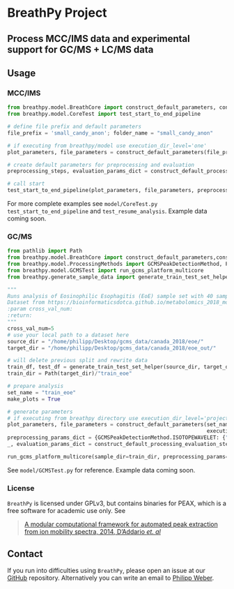 # BreathPy Project

## Process MCC/IMS data and experimental support for GC/MS + LC/MS data

## Usage  

### MCC/IMS

```python
from breathpy.model.BreathCore import construct_default_parameters, construct_default_processing_evaluation_steps
from breathpy.model.CoreTest import test_start_to_end_pipeline

# define file prefix and default parameters
file_prefix = 'small_candy_anon'; folder_name = "small_candy_anon"

# if executing from breathpy/model use execution_dir_level='one'
plot_parameters, file_parameters = construct_default_parameters(file_prefix, folder_name, make_plots=True, execution_dir_level='one')

# create default parameters for preprocessing and evaluation
preprocessing_steps, evaluation_params_dict = construct_default_processing_evaluation_steps()

# call start
test_start_to_end_pipeline(plot_parameters, file_parameters, preprocessing_steps, evaluation_params_dict)
```

For more complete examples see `model/CoreTest.py` `test_start_to_end_pipeline` and `test_resume_analysis`.
Example data coming soon.

### GC/MS
```python
from pathlib import Path
from breathpy.model.BreathCore import construct_default_parameters,construct_default_processing_evaluation_steps
from breathpy.model.ProcessingMethods import GCMSPeakDetectionMethod, PerformanceMeasure
from breathpy.model.GCMSTest import run_gcms_platform_multicore
from breathpy.generate_sample_data import generate_train_test_set_helper

"""
Runs analysis of Eosinophilic Esophagitis (EoE) sample set with 40 samples - gcms measurements
Dataset from https://bioinformaticsdotca.github.io/metabolomics_2018_mod2lab
:param cross_val_num:
:return:
"""
cross_val_num=5
# use your local path to a dataset here 
source_dir = "/home/philipp/Desktop/gcms_data/canada_2018/eoe/"
target_dir = "/home/philipp/Desktop/gcms_data/canada_2018/eoe_out/"

# will delete previous split and rewrite data
train_df, test_df = generate_train_test_set_helper(source_dir, target_dir, cross_val_num=5)
train_dir = Path(target_dir)/"train_eoe"

# prepare analysis
set_name = "train_eoe"
make_plots = True

# generate parameters
# if executing from breathpy directory use execution_dir_level='project',
plot_parameters, file_parameters = construct_default_parameters(set_name, set_name, make_plots=make_plots,
                                                                execution_dir_level='project')
preprocessing_params_dict = {GCMSPeakDetectionMethod.ISOTOPEWAVELET: {"hr_data": True}}
_, evaluation_params_dict = construct_default_processing_evaluation_steps(cross_val_num)

run_gcms_platform_multicore(sample_dir=train_dir, preprocessing_params=preprocessing_params_dict, evaluation_parms=evaluation_params_dict)
```
See `model/GCMSTest.py` for reference. Example data coming soon.

### License
`BreathPy` is licensed under GPLv3, but contains binaries for PEAX, which is a free software for academic use only.
See
> [A modular computational framework for automated peak extraction from ion mobility spectra, 2014, D’Addario *et. al*](https://doi.org/10.1186/1471-2105-15-25)

## Contact
If you run into difficulties using `BreathPy`, please open an issue at our [GitHub](https://github.com/philmaweb/BreathPy) repository. Alternatively you can write an email to [Philipp Weber](mailto:pweber@imada.sdu.dk?subject=[BreathPy]%20BreathPy).